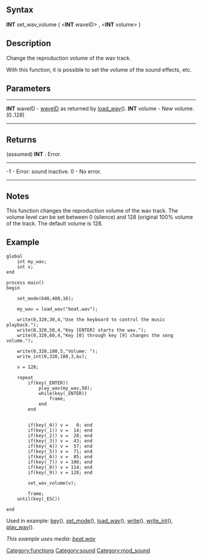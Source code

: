 Syntax
------

**INT** set\_wav\_volume ( &lt;**INT** waveID&gt; , &lt;**INT**
volume&gt; )

Description
-----------

Change the reproduction volume of the wav track.

With this function, it is possible to set the volume of the sound
effects, etc.

Parameters
----------

  ---------------- ----------------------------------------------------------------------------------
  **INT** waveID   - [waveID](waveID "wikilink") as returned by [load\_wav](load_wav "wikilink")().
  **INT** volume   - New volume. (0..128)
  ---------------- ----------------------------------------------------------------------------------

Returns
-------

(assumed) **INT** : Error.

  ---- --------------------------
  -1   - Error: sound inactive.
  0    - No error.
  ---- --------------------------

Notes
-----

This function changes the reproduction volume of the wav track. The
volume level can be set between 0 (silence) and 128 (original 100%
volume of the track. The default volume is 128.

Example
-------

    global
        int my_wav;
        int v;
    end

    process main()
    begin

        set_mode(640,480,16);
        
        my_wav = load_wav("beat.wav");
        
        write(0,320,30,4,"Use the keyboard to control the music playback.");
        write(0,320,50,4,"Key [ENTER] starts the wav.");
        write(0,320,60,4,"Key [0] through key [9] changes the song volume.");
        
        write(0,320,180,5,"Volume: ");
        write_int(0,320,180,3,&v);
        
        v = 128;

        repeat
            if(key(_ENTER))
                play_wav(my_wav,50);
                while(key(_ENTER))
                    frame;
                end
            end
            
                  
            if(key(_0)) v =   0; end
            if(key(_1)) v =  14; end
            if(key(_2)) v =  28; end
            if(key(_3)) v =  43; end
            if(key(_4)) v =  57; end
            if(key(_5)) v =  71; end
            if(key(_6)) v =  85; end
            if(key(_7)) v = 100; end
            if(key(_8)) v = 114; end
            if(key(_9)) v = 128; end
            
            set_wav_volume(v);

            frame;
        until(key(_ESC))
        
    end

Used in example: [key](key "wikilink")(),
[set\_mode](set_mode "wikilink")(), [load\_wav](load_wav "wikilink")(),
[write](write "wikilink")(), [write\_int](write_int "wikilink")(),
[play\_wav](play_wav "wikilink")().

*This example uses media: [beat.wav](Media:beat.wav "wikilink")*

<Category:functions> <Category:sound> <Category:mod_sound>
